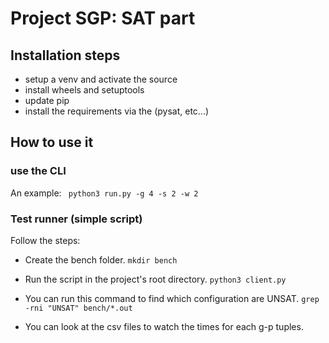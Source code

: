# Project SGP: SAT part

## Installation steps

 - setup a venv and activate the source 
 - install wheels and setuptools
 - update pip
 - install the requirements via the (pysat, etc...)

## How to use it

### use the CLI

An example: 
` python3 run.py -g 4 -s 2 -w 2`

### Test runner (simple script)

Follow the steps:
 - Create the bench folder.
 `mkdir bench`
 
 - Run the script in the project's root directory.
 `python3 client.py`

 - You can run this command to find which configuration are UNSAT.
 `grep -rni "UNSAT" bench/*.out`

  - You can look at the csv files to watch the times for each g-p tuples.